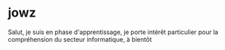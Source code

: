 # jowz
Salut, je suis en phase d'apprentissage, je porte intérêt particulier pour la compréhension du secteur informatique, à bientôt
